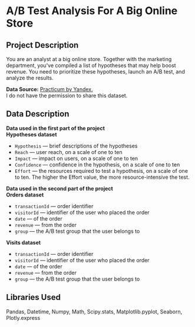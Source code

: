 # A/B Test Analysis For A Big Online Store

## Project Description
You are an analyst at a big online store. Together with the marketing department, you've compiled a list of hypotheses that may help boost revenue.
You need to prioritize these hypotheses, launch an A/B test, and analyze the results.

**Data Source:** [Practicum by Yandex.](https://www.practicum100.com/)  
I do not have the permission to share this dataset.

## Data Description
**Data used in the first part of the project**  
**Hypotheses dataset**
* `Hypothesis` — brief descriptions of the hypotheses
* `Reach` — user reach, on a scale of one to ten
* `Impact` — impact on users, on a scale of one to ten
* `Confidence` — confidence in the hypothesis, on a scale of one to ten
* `Effort` — the resources required to test a hypothesis, on a scale of one to ten. The higher the Effort value, the more resource-intensive the test.

**Data used in the second part of the project**  
**Orders dataset**
* `transactionId` — order identifier
* `visitorId` — identifier of the user who placed the order
* `date` — of the order
* `revenue` — from the order
* `group` — the A/B test group that the user belongs to

**Visits dataset**
* `transactionId` — order identifier
* `visitorId` — identifier of the user who placed the order
* `date` — of the order
* `revenue` — from the order
* `group` — the A/B test group that the user belongs to

## Libraries Used
Pandas, Datetime, Numpy, Math, Scipy.stats, Matplotlib.pyplot, Seaborn, Plotly.express
